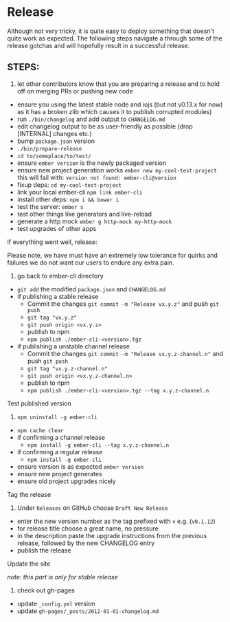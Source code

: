 Release
=======

Although not very tricky, it is quite easy to deploy something that
doesn't quite work as expected. The following steps navigate a through
some of the release gotchas and will hopefully result in a successful
release.

STEPS:
------

1. let other contributors know that you are preparing a release and to hold off on merging PRs or pushing new code
* ensure you using the latest stable node and iojs (but not v0.13.x for now)
   as it has a broken zlib which causes it to publish corrupted modules)
* run `./bin/changelog` and add output to `CHANGELOG.md`
* edit changelog output to be as user-friendly as possible (drop [INTERNAL] changes etc.)
* bump `package.json` version
* `./bin/prepare-release`
* `cd to/someplace/to/test/`
* ensure `ember version` is the newly packaged version
* ensure new project generation works  `ember new my-cool-test-project`
  this will fail with: `version not found: ember-cli@version`
* fixup deps: `cd my-cool-test-project`
* link your local ember-cli  `npm link ember-cli`
* install other deps: `npm i && bower i`
* test the server: `ember s`
* test other things like generators and live-reload
* generate a http mock `ember g http-mock my-http-mock`
* test upgrades of other apps

If everything went well, release:

Please note, we have must have an extremely low tolerance for quirks
and failures we do not want our users to endure any extra pain.

1. go back to ember-cli directory
* `git add` the modified `package.json` and `CHANGELOG.md`
* if publishing a stable release
  * Commit the changes `git commit -m "Release vx.y.z"` and push `git push`
  * `git tag "vx.y.z"`
  * `git push origin <vx.y.z>`
  * publish to npm
  * `npm publish ./ember-cli-<version>.tgz`
* if publishing a unstable channel release
  * Commit the changes `git commit -m "Release vx.y.z-channel.n"` and push `git push`
  * `git tag "vx.y.z-channel.n"`
  * `git push origin <vx.y.z-channel.n>`
  * publish to npm
  * `npm publish ./ember-cli-<version>.tgz --tag x.y.z-channel.n`

Test published version

1. `npm uninstall -g ember-cli`
* `npm cache clear`
* if confirming a channel release
  * `npm install -g ember-cli --tag x.y.z-channel.n`
* if confirming a regular release
  * `npm install -g ember-cli`
* ensure version is as expected `ember version`
* ensure new project generates
* ensure old project upgrades nicely

Tag the release
1. Under `Releases` on GitHub choose `Draft New Release`
* enter the new version number as the tag prefixed with `v` e.g. (`v0.1.12`)
* for release title choose a great name, no pressure
* in the description paste the upgrade instructions from the previous release, followed by the new CHANGELOG entry
* publish the release

Update the site

*note: this part is only for stable release*
1. check out gh-pages
* update `_config.yml` version
* update `gh-pages/_posts/2012-01-01-changelog.md`

